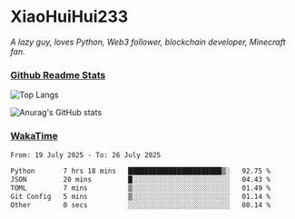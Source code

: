 # XiaoHuiHui233

*A lazy guy, loves Python, Web3 follower, blockchain developer, Minecraft fan.*

### [Github Readme Stats](https://github.com/anuraghazra/github-readme-stats)

![Top Langs](https://github-readme-stats.vercel.app/api/top-langs/?username=XiaoHuiHui233&layout=compact&theme=github_dark)

![Anurag's GitHub stats](https://github-readme-stats.vercel.app/api?username=XiaoHuiHui233&show_icons=true&theme=github_dark)

### [WakaTime](https://wakatime.com)

<!--START_SECTION:waka-->

```txt
From: 19 July 2025 - To: 26 July 2025

Python       7 hrs 18 mins   ███████████████████████▒░   92.75 %
JSON         20 mins         █░░░░░░░░░░░░░░░░░░░░░░░░   04.43 %
TOML         7 mins          ▒░░░░░░░░░░░░░░░░░░░░░░░░   01.49 %
Git Config   5 mins          ▒░░░░░░░░░░░░░░░░░░░░░░░░   01.14 %
Other        0 secs          ░░░░░░░░░░░░░░░░░░░░░░░░░   00.14 %
```

<!--END_SECTION:waka-->
